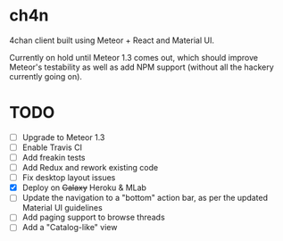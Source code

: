 # ch4n
4chan client built using Meteor + React and Material UI.

Currently on hold until Meteor 1.3 comes out, which should improve Meteor's testability as well 
as add NPM support (without all the hackery currently going on).

# TODO
- [ ] Upgrade to Meteor 1.3
- [ ] Enable Travis CI
- [ ] Add freakin tests
- [ ] Add Redux and rework existing code
- [ ] Fix desktop layout issues
- [X] Deploy on ~~Galaxy~~ Heroku & MLab
- [ ] Update the navigation to a "bottom" action bar, as per the updated Material UI guidelines
- [ ] Add paging support to browse threads
- [ ] Add a "Catalog-like" view
